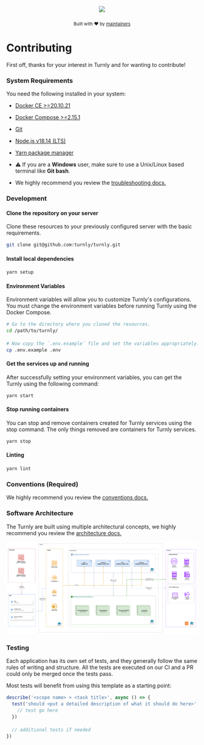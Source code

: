 <div align="center">
  <p align="center">
      <a href="https://turnly.app" target="_blank" rel="noopener">
          <img src="https://raw.githubusercontent.com/turnly/turnly/develop/docs/assets/github-header.png" />
      </a>
  </p>

  <p>
    <sub>
      Built with ❤︎ by
      <a href="/OWNERS.md">
        maintainers
      </a>
    </sub>
  </p>
</div>

# Contributing

First off, thanks for your interest in Turnly and for wanting to contribute!

### System Requirements

You need the following installed in your system:

- [Docker CE >=20.10.21](https://docs.docker.com/engine/release-notes)
- [Docker Compose >=2.15.1](https://docs.docker.com/compose/release-notes)
- [Git](https://git-scm.com/downloads)
- [Node.js v18.14 (LTS)](https://nodejs.org/en/)
- [Yarn package manager](https://yarnpkg.com/getting-started/install)

- ⚠️ If you are a **Windows** user, make sure to use a Unix/Linux based terminal like **Git bash**.
- We highly recommend you review the [troubleshooting docs.](/docs/troubleshooting.md)

### Development

#### Clone the repository on your server

Clone these resources to your previously configured server with the basic requirements.

```sh
git clone git@github.com:turnly/turnly.git
```

#### Install local dependencies

```sh
yarn setup
```

#### Environment Variables

Environment variables will allow you to customize Turnly's configurations.
You must change the environment variables before running Turnly using the Docker Compose.

```sh
# Go to the directory where you cloned the resources.
cd /path/to/turnly/

# Now copy the `.env.example` file and set the variables appropriately.
cp .env.example .env
```

#### Get the services up and running

After successfully setting your environment variables, you can get the Turnly using the following command:

```sh
yarn start
``` 

#### Stop running containers

You can stop and remove containers created for Turnly services using the stop command.
The only things removed are containers for Turnly services.

```sh
yarn stop
```

#### Linting

```sh
yarn lint
```

### Conventions (Required)

We highly recommend you review the [conventions docs.](/docs/conventions.md)

### Software Architecture

The Turnly are built using multiple architectural concepts,
we highly recommend you review the [architecture docs.](/docs/architecture)

![high-level-architecture](/docs/diagrams/high-level-architecture.png)

### Testing

Each application has its own set of tests, and they generally follow the same
rules of writing and structure. All the tests are executed on our CI and a PR
could only be merged once the tests pass.

Most tests will benefit from using this template as a starting point:

```typescript
describe('<scope name> > <task title>', async () => {
  test('should <put a detailed description of what it should do here>', () => {
    // test go here
  })

  // additional tests if needed
})
```
